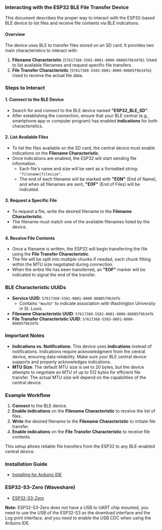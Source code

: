 ### Interacting with the ESP32 BLE File Transfer Device

This document describes the proper way to interact with the ESP32-based BLE device to list files and receive file contents via BLE indications.

#### Overview
The device uses BLE to transfer files stored on an SD card. It provides two main characteristics to interact with:
1. **Filename Characteristic** (`57617368-5502-0001-8000-00805f9b34fb`): Used to list available filenames and request specific file transfers.
2. **File Transfer Characteristic** (`57617368-5503-0001-8000-00805f9b34fb`): Used to receive the actual file data.

### Steps to Interact

#### 1. Connect to the BLE Device
- Search for and connect to the BLE device named **"ESP32_BLE_SD"**.
- After establishing the connection, ensure that your BLE central (e.g., smartphone app or computer program) has enabled **indications** for both characteristics.

#### 2. List Available Files
- To list the files available on the SD card, the central device must enable indications on the **Filename Characteristic**.
- Once indications are enabled, the ESP32 will start sending file information.
  - Each file's name and size will be sent as a formatted string: `"filename|filesize"`.
  - The end of each filename will be marked with **"EON"** (End of Name), and when all filenames are sent, **"EOF"** (End of Files) will be indicated.

#### 3. Request a Specific File
- To request a file, write the desired filename to the **Filename Characteristic**.
- The filename must match one of the available filenames listed by the device.

#### 4. Receive File Contents
- Once a filename is written, the ESP32 will begin transferring the file using the **File Transfer Characteristic**.
- The file will be split into multiple chunks if needed, each chunk fitting within the MTU size negotiated during connection.
- When the entire file has been transferred, an **"EOF"** marker will be indicated to signal the end of the transfer.

### BLE Characteristic UUIDs
- **Service UUID**: `57617368-5501-0001-8000-00805f9b34fb`
  - Contains `"WashU"` to indicate association with Washington University in St. Louis.
- **Filename Characteristic UUID**: `57617368-5502-0001-8000-00805f9b34fb`
- **File Transfer Characteristic UUID**: `57617368-5503-0001-8000-00805f9b34fb`

### Important Notes
- **Indications vs. Notifications**: This device uses **indications** instead of notifications. Indications require acknowledgment from the central device, ensuring data reliability. Make sure your BLE central device supports and properly acknowledges indications.
- **MTU Size**: The default MTU size is set to 20 bytes, but the device attempts to negotiate an MTU of up to 512 bytes for efficient file transfer. The actual MTU size will depend on the capabilities of the central device.

### Example Workflow
1. **Connect** to the BLE device.
2. **Enable indications** on the **Filename Characteristic** to receive the list of files.
3. **Write** the desired filename to the **Filename Characteristic** to initiate file transfer.
4. **Enable indications** on the **File Transfer Characteristic** to receive file contents.

This setup allows reliable file transfers from the ESP32 to any BLE-enabled central device.
 
### Installation Guide
 
 - [Installing for Arduino IDE](https://docs.espressif.com/projects/arduino-esp32/en/latest/installing.html#installing-using-arduino-ide)

### ESP32-S3-Zero (Waveshare)

- [ESP32-S3-Zero](https://www.waveshare.com/wiki/ESP32-S3-Zero#Arduino)

**Note:** ESP32-S3-Zero does not have a USB to UART chip mounted, you need to use the USB of the ESP32-S3 as the download interface and the Log print interface, and you need to enable the USB CDC when using the Arduino IDE.